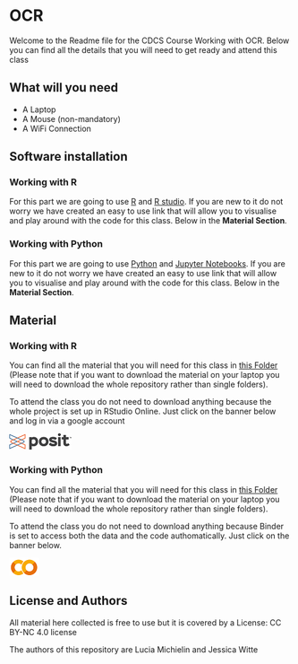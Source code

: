 # OCR

Welcome to the Readme file for the CDCS Course Working with OCR. 
Below you can find all the details that you will need to get ready and attend this class


## What will you need 
- A Laptop
- A Mouse (non-mandatory)
- A WiFi Connection 


## Software installation
### Working with R
For this part we are going to use [R](https://www.r-project.org/) and [R studio](https://posit.co/). If you are new to it do not worry we have created an easy to use link that will allow you to visualise and play around with the code for this class. Below in the **Material Section**.

### Working with Python 
For this part we are going to use [Python](https://www.python.org/) and [Jupyter Notebooks](https://jupyter.org/). If you are new to it do not worry we have created an easy to use link that will allow you to visualise and play around with the code for this class. Below in the **Material Section**.


## Material

### Working with R
You can find all the material that you will need for this class in [this Folder](https://github.com/DCS-training/OCR/tree/main/WorkingWithR) (Please note that if you want to download the material on your laptop you will need to download the whole repository rather than single folders). 

To attend the class you do not need to download anything because the whole project is set up in RStudio Online.
Just click on the banner below and log in via a google account


<div style="width: 60%; height: 60%">
  
 [![RStudioCloud](https://github.com/DCS-training/OCR/blob/main/PositLogo.png)](https://posit.cloud/content/5337260)
  
</div>



### Working with Python
You can find all the material that you will need for this class in [this Folder](https://github.com/DCS-training/OCR/tree/main/WorkingWithPython) (Please note that if you want to download the material on your laptop you will need to download the whole repository rather than single folders). 

To attend the class you do not need to download anything because Binder is set to access both the data and the code authomatically.
Just click on the banner below.


 [![GoogleColab](https://github.com/DCS-training/OCR/blob/main/CollabLogo.png)](https://colab.research.google.com/drive/1IggowWB2eESAETCWUNVshlJIjQ5FXjiU?usp=sharing)
  

## License and Authors
All material here collected is free to use but it is covered by a License: CC BY-NC 4.0 license

The authors of this repository are Lucia Michielin and Jessica Witte
